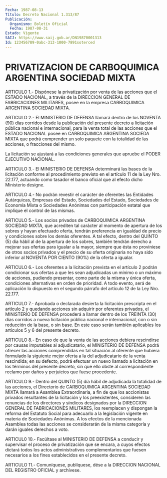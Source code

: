 ```yaml
---
Fecha: 1987-08-13
Título: Decreto Nacional 1.313/87
Publicación:
  Organismo: Boletín Oficial
  Fecha: 1987-08-31
Estado: Vigente
SAIJ: https://www.saij.gob.ar/DN19870001313
Id: 123456789-0abc-313-1000-7891soterced
---
```

# PRIVATIZACION DE CARBOQUIMICA ARGENTINA SOCIEDAD MIXTA

<a id="1"></a>
ARTICULO  1.-  Dispónese  la  privatización  por  venta de las acciones  que el ESTADO NACIONAL, a través de la DIRECCION  GENERAL DE  FABRICACIONES  MILITARES,  posee  en  la  empresa  CARBOQUIMICA ARGENTINA SOCIEDAD MIXTA.

<a id="2"></a>
ARTICULO  2.-  El  MINISTERIO DE DEFENSA llamará dentro de los NOVENTA  (90)  días corridos  desde  la  publicación  del  presente decreto a licitación  pública  nacional  e  internacional,  para la venta  total  de  las  acciones  que  el  ESTADO  NACIONAL posee en CARBOQUIMICA ARGENTINA SOCIEDA MIXTA que podrá comprender  un  solo paquete  con  la totalidad de las acciones, o fracciones del mismo.

La licitación se  ajustará  a las condiciones generales que apruebe el PODER EJECUTIVO NACIONAL.

<a id="3"></a>
ARTICULO 3.- El MINISTERIO DE DEFENSA determinará las bases de la licitación  conforme al procedimiento previsto en el artículo 11 de la Ley Nro. 22.177,  actuando  como tasador el banco oficial que al efecto dicho Ministerio designe.

<a id="4"></a>
ARTICULO  4.-  No podrán revestir el carácter de oferentes las Entidades Autárquicas,  Empresas del Estado, Sociedades del Estado, Sociedades de Economía Mixta o Sociedades Anónimas con participación  estatal que  implique  el  control  de  las  mismas.

<a id="5"></a>
ARTICULO  5.-  Los  socios  privados de CARBOQUIMICA ARGENTINA SOCIEDAD MIXTA, que acrediten tal  carácter  al momento de apertura de  los  sobres  y hayan efectuado oferta, tendrán  preferencia  en igualdad de precio  y  condiciones sobre los demás oferentes. A tal efecto, dentro del QUINTO  (5)  día  hábil al de la apertura de los sobres, también tendrán derecho a mejorar  sus ofertas para igualar a  la  mayor,  siempre  que  ésta  no  proviniese de  otros  socios privados y el precio de su oferta originaria  no haya sido inferior al NOVENTA POR CIENTO (90%) de la oferta a igualar.

<a id="6"></a>
ARTICULO  6.-  Los  oferentes  a  la licitación prevista en el artículo  2  podrán  condicionar  sus  ofertas    a  que  les  sean adjudicadas un mínimo o un máximo de acciones, pudiendo  presentar, como parte de la misma y única oferta, condiciones alternativas  en orden  de prioridad. A todo evento, será de aplicación lo dispuesto en el segundo  párrafo  del  artículo  12  de  la  Ley Nro. 22.177.

<a id="7"></a>
ARTICULO  7.-  Aprobada  o  declarada  desierta  la licitación prescripta  en  el artículo 2 y quedando acciones sin adquirir  por oferentes privados,  el  MINISTERIO  DE  DEFENSA procederá a llamar dentro  de  los  TREINTA  (30)  días  corridos a  nueva  licitación pública nacional e internacional, con o  sin  reducción de la base, o sin base. En este caso serán también aplicables  los  artículos 5 y 6 del presente decreto.

<a id="8"></a>
ARTICULO  8.-  En caso de que la venta de las acciones debiera rescindirse por causas  imputables  al adjudicatario, el MINISTERIO DE  DEFENSA  podrá  ofrecer  las  acciones    comprendidas  en  tal situación  al  oferente  que hubiera formulado la  siguiente  mejor oferta  a  la del adjudicatario  de  la  venta  rescindida;  en  su defecto, podrá  efectuar  un  nuevo  llamado  a  licitación  en los términos del presente decreto, sin que ello obste al correspondiente    reclamo    por  daños  y  perjuicios  que  fuese procedente.

<a id="9"></a>
ARTICULO  9.- Dentro del QUINTO (5) día hábil de adjudicada la totalidad de las  acciones, el Directorio de CARBOQUIMICA ARGENTINA SOCIEDAD MIXTA llamará  a Asamblea Extraordinaria, a fin de que los accionistas privados resultantes de la licitación y los preexistentes,  consideren   las  renuncias  de  los  directores  y síndicos  designados  por  la DIRECCION  GENERAL  DE  FABRICACIONES MILITARES,  los reemplacen y  dispongan  la  reforma  del  Estatuto Social para adecuarlo  a  la  legislación  vigente  en  materia  de Sociedades  Anónimas. A los efectos de la mencionada Asamblea todas las acciones  se considerarán de la misma categoría y darán iguales derechos a voto.

<a id="10"></a>
ARTICUL0  10.- Facúltase al MINISTERIO DE DEFENSA a conducir y supervisar el proceso  de  privatización  que  se  encara,  a cuyos efectos  dictará  todos  los  actos administrativos complementarios que  fuesen  necesarios a los fines  establecidos  en  el  presente decreto.

<a id="11"></a>
ARTICULO  11.-  Comuníquese,  publíquese,  dése a la DIRECCION NACIONAL DEL REGISTRO OFICIAL y archívese.
